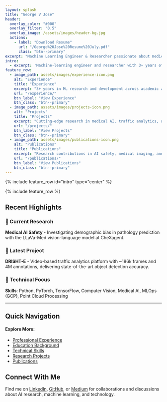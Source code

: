 ```yaml
---
layout: splash
title: "George V Jose"
header:
  overlay_color: "#000"
  overlay_filter: "0.5"
  overlay_image: /assets/images/header-bg.jpg
  actions:
    - label: "Download Resume"
      url: "/George%20Jose%20Resume%20July.pdf"
      class: "btn--primary"
excerpt: "Machine Learning Engineer & Researcher passionate about medical AI safety and turning cutting-edge research into production solutions."
intro: 
  - excerpt: 'Machine-learning engineer and researcher with 3+ years of experience developing datasets, training, testing, and deploying deep-learning models. Currently exploring medical AI safety topics and passionate about bringing cutting-edge research to real-world impact.'
feature_row:
  - image_path: assets/images/experience-icon.png
    alt: "Experience"
    title: "Experience"
    excerpt: "3+ years in ML research and development across academic and industry settings."
    url: "/experience/"
    btn_label: "View Experience"
    btn_class: "btn--primary"
  - image_path: assets/images/projects-icon.png
    alt: "Projects"
    title: "Projects"
    excerpt: "Cutting-edge research in medical AI, traffic analytics, and computer vision."
    url: "/projects/"
    btn_label: "View Projects"
    btn_class: "btn--primary"
  - image_path: assets/images/publications-icon.png
    alt: "Publications"
    title: "Publications"
    excerpt: "Research contributions in AI safety, medical imaging, and machine learning."
    url: "/publications/"
    btn_label: "View Publications"
    btn_class: "btn--primary"
---
```


{% include feature_row id="intro" type="center" %}

{% include feature_row %}

## Recent Highlights

### 🔬 Current Research
**Medical AI Safety** - Investigating demographic bias in pathology prediction with the LLaVa-Med vision-language model at CheXagent.

### 🚀 Latest Project
**DRISHT-E** - Video-based traffic analytics platform with ~186k frames and 4M annotations, delivering state-of-the-art object detection accuracy.

### 🎯 Technical Focus
**Skills**: Python, PyTorch, TensorFlow, Computer Vision, Medical AI, MLOps (GCP), Point Cloud Processing

---

## Quick Navigation

<div class="notice--info">
  <h4>Explore More:</h4>
  <ul>
    <li><a href="/experience/">Professional Experience</a></li>
    <li><a href="/education/">Education Background</a></li>
    <li><a href="/skills/">Technical Skills</a></li>
    <li><a href="/projects/">Research Projects</a></li>
    <li><a href="/publications/">Publications</a></li>
  </ul>
</div>

## Connect With Me

Find me on [LinkedIn](https://www.linkedin.com/in/george-v-jose-5bb726156/), [GitHub](https://github.com/georgevjose), or [Medium](https://medium.com/@GeorgeVJose) for collaborations and discussions about AI research, machine learning, and technology.